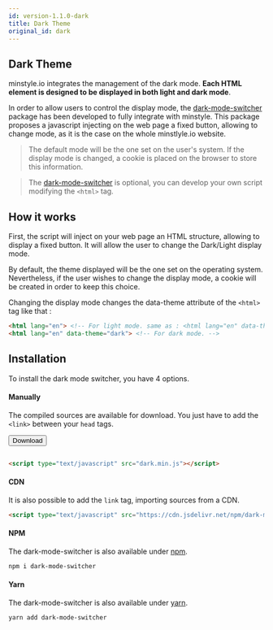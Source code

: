 ```yaml
---
id: version-1.1.0-dark
title: Dark Theme
original_id: dark
---
```


## Dark Theme

minstyle.io integrates the management of the dark mode. **Each HTML element is designed to be displayed in both light and dark mode**.

In order to allow users to control the display mode, the [dark-mode-switcher](https://github.com/Airmime/dark-mode-switcher) package has been developed to fully integrate with minstyle. This package proposes a javascript injecting on the web page a fixed button, allowing to change mode, as it is the case on the whole minstlyle.io website.

>The default mode will be the one set on the user's system. If the display mode is changed, a cookie is placed on the browser to store this information.

>The [dark-mode-switcher](https://github.com/Airmime/dark-mode-switcher) is optional, you can develop your own script modifying the `<html>` tag.

## How it works

First, the script will inject on your web page an HTML structure, allowing to display a fixed button. It will allow the user to change the Dark/Light display mode.

By default, the theme displayed will be the one set on the operating system. Nevertheless, if the user wishes to change the display mode, a cookie will be created in order to keep this choice.

Changing the display mode changes the data-theme attribute of the `<html>` tag like that :

```html
<html lang="en"> <!-- For light mode. same as : <html lang="en" data-theme="light"> -->
<html lang="en" data-theme="dark"> <!-- For dark mode. -->
```

## Installation

To install the dark mode switcher, you have 4 options.

#### Manually

The compiled sources are available for download. You just have to add the `<link>` between your `head` tags.

<form action="https://github.com/Airmime/dark-mode-switcher" style="display: inline-block;">
    <input type="submit" value="Download" class="ms-btn ms-success"/>
</form>

```html
<script type="text/javascript" src="dark.min.js"></script>
```

#### CDN

It is also possible to add the `link` tag, importing sources from a CDN.

```html
<script type="text/javascript" src="https://cdn.jsdelivr.net/npm/dark-mode-switcher@0.0.1/dist/dark.min.js"></script>
```

#### NPM

The dark-mode-switcher is also available under [npm](https://www.npmjs.com/package/dark-mode-switcher).

```bash
npm i dark-mode-switcher
```

#### Yarn

The dark-mode-switcher is also available under [yarn](https://yarnpkg.com/package/dark-mode-switcher).

```bash
yarn add dark-mode-switcher
```